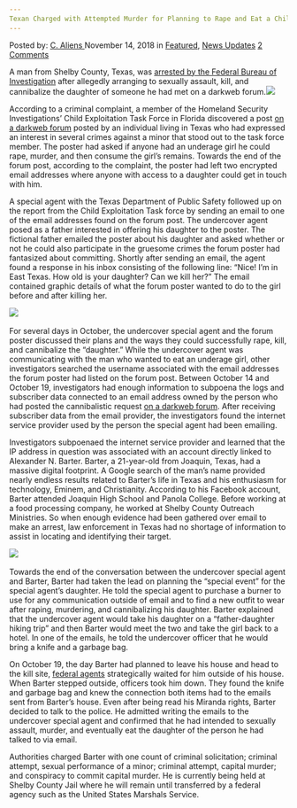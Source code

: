 ```yaml
---
Texan Charged with Attempted Murder for Planning to Rape and Eat a Child
---
```

<article class="post-listing post-27217 post type-post status-publish format-standard has-post-thumbnail hentry 
 tag-attempted tag-charged tag-child tag-eat tag-murder tag-planning tag-rape tag-texan">
<div class="post-inner">
<span>Posted by: <a href="https://www.deepdotweb.com/author/caliens/" title="">C. Aliens </a></span>
<span>November 14, 2018</span>
<span>in <a href="https://www.deepdotweb.com/category/deepdot-news/" rel="category tag">Featured</a>, <a href="https://www.deepdotweb.com/category/news-updates/" rel="category tag">News Updates</a></span>
<span><a href="https://www.deepdotweb.com/2018/11/14/texan-charged-with-attempted-murder-for-planning-to-rape-and-eat-a-child/#comments">2 Comments</a></span>


<p>A man from Shelby County, Texas, was <a href="https://www.lightandchampion.com/news-center-news-joaquin-news-logansport-news-shelbyville-news-tenaha-news-timpson-news/joaquin-man">arrested by the Federal Bureau of Investigation</a> after allegedly arranging to sexually assault, kill, and cannibalize the daughter of someone he had met on a darkweb forum.<img class="wp-image-27221 aligncenter" src="/imgs/2018/11/word-image-19.jpeg" srcset="/imgs/2018/11/word-image-19.jpeg 660w, /imgs/2018/11/word-image-19-300x150.jpeg 300w" sizes="(max-width: 660px) 100vw, 660px" /></p>
<p>According to a criminal complaint, a member of the Homeland Security Investigations’ Child Exploitation Task Force in Florida discovered a post <a href="https://www.deepdotweb.com/tag/darknet/">on a darkweb forum</a> posted by an individual living in Texas who had expressed an interest in several crimes against a minor that stood out to the task force member. The poster had asked if anyone had an underage girl he could rape, murder, and then consume the girl’s remains. Towards the end of the forum post, according to the complaint, the poster had left two encrypted email addresses where anyone with access to a daughter could get in touch with him.</p>
<p>A special agent with the Texas Department of Public Safety followed up on the report from the Child Exploitation Task force by sending an email to one of the email addresses found on the forum post. The undercover agent posed as a father interested in offering his daughter to the poster. The fictional father emailed the poster about his daughter and asked whether or not he could also participate in the gruesome crimes the forum poster had fantasized about committing. Shortly after sending an email, the agent found a response in his inbox consisting of the following line: &#8220;Nice! I’m in East Texas. How old is your daughter? Can we kill her?” The email contained graphic details of what the forum poster wanted to do to the girl before and after killing her.</p>
<p><img class="wp-image-27222" src="/imgs/2018/11/word-image-20.jpeg" srcset="/imgs/2018/11/word-image-20.jpeg 660w, /imgs/2018/11/word-image-20-300x206.jpeg 300w" sizes="(max-width: 660px) 100vw, 660px" /></p>
<p>For several days in October, the undercover special agent and the forum poster discussed their plans and the ways they could successfully rape, kill, and cannibalize the “daughter.” While the undercover agent was communicating with the man who wanted to eat an underage girl, other investigators searched the username associated with the email addresses the forum poster had listed on the forum post. Between October 14 and October 19, investigators had enough information to subpoena the logs and subscriber data connected to an email address owned by the person who had posted the cannibalistic request <a href="https://www.deepdotweb.com/marketplace-directory/categories/discussion-forums">on a darkweb forum</a>. After receiving subscriber data from the email provider, the investigators found the internet service provider used by the person the special agent had been emailing.</p>
<p>Investigators subpoenaed the internet service provider and learned that the IP address in question was associated with an account directly linked to Alexander N. Barter. Barter, a 21-year-old from Joaquin, Texas, had a massive digital footprint. A Google search of the man’s name provided nearly endless results related to Barter’s life in Texas and his enthusiasm for technology, Eminem, and Christianity. According to his Facebook account, Barter attended Joaquin High School and Panola College. Before working at a food processing company, he worked at Shelby County Outreach Ministries. So when enough evidence had been gathered over email to make an arrest, law enforcement in Texas had no shortage of information to assist in locating and identifying their target.</p>
<p><img class="wp-image-27223" src="/imgs/2018/11/word-image-21.jpeg" srcset="/imgs/2018/11/word-image-21.jpeg 660w, /imgs/2018/11/word-image-21-300x150.jpeg 300w" sizes="(max-width: 660px) 100vw, 660px" /></p>
<p>Towards the end of the conversation between the undercover special agent and Barter, Barter had taken the lead on planning the “special event” for the special agent’s daughter. He told the special agent to purchase a burner to use for any communication outside of email and to find a new outfit to wear after raping, murdering, and cannibalizing his daughter. Barter explained that the undercover agent would take his daughter on a “father-daughter hiking trip” and then Barter would meet the two and take the girl back to a hotel. In one of the emails, he told the undercover officer that he would bring a knife and a garbage bag.</p>
<p>On October 19, the day Barter had planned to leave his house and head to the kill site, <a href="https://www.deepdotweb.com/tag/fbi/">federal agents</a> strategically waited for him outside of his house. When Barter stepped outside, officers took him down. They found the knife and garbage bag and knew the connection both items had to the emails sent from Barter’s house. Even after being read his Miranda rights, Barter decided to talk to the police. He admitted writing the emails to the undercover special agent and confirmed that he had intended to sexually assault, murder, and eventually eat the daughter of the person he had talked to via email.</p>
<p>Authorities charged Barter with one count of criminal solicitation; criminal attempt, sexual performance of a minor; criminal attempt, capital murder; and conspiracy to commit capital murder. He is currently being held at Shelby County Jail where he will remain until transferred by a federal agency such as the United States Marshals Service.</p>
</div>
<span style="display:none"><a href="https://www.deepdotweb.com/tag/attempted/" rel="tag">attempted</a> <a href="https://www.deepdotweb.com/tag/charged/" rel="tag">charged</a> <a href="https://www.deepdotweb.com/tag/child/" rel="tag">child</a> <a href="https://www.deepdotweb.com/tag/eat/" rel="tag">eat</a> <a href="https://www.deepdotweb.com/tag/murder/" rel="tag">murder</a> <a href="https://www.deepdotweb.com/tag/planning/" rel="tag">planning</a> <a href="https://www.deepdotweb.com/tag/rape/" rel="tag">rape</a> <a href="https://www.deepdotweb.com/tag/texan/" rel="tag">texan</a></span> <span style="display:none" class="updated">2018-11-14</span>
<div style="display:none" class="vcard author" itemprop="author" itemscope itemtype="http://schema.org/Person"><strong class="fn" itemprop="name"><a href="https://www.deepdotweb.com/author/caliens/" title="Posts by C. Aliens" rel="author">C. Aliens</a></strong></div>
</div>
</article>

